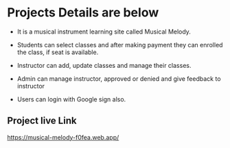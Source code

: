 # Projects Details are below

* It is a musical instrument learning site called Musical Melody.

* Students can select classes and after making payment they can enrolled the class, if seat is available. 

* Instructor can add, update classes and manage their classes.

* Admin can manage instructor, approved or denied and give feedback to instructor

* Users can login with Google sign also.

## Project live Link
https://musical-melody-f0fea.web.app/